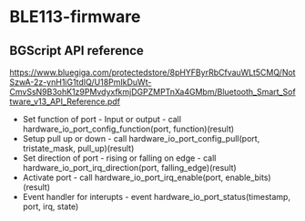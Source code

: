 BLE113-firmware
===============

BGScript API reference
---------------------

https://www.bluegiga.com/protectedstore/8pHYFByrRbCfvauWLt5CMQ/NotSzwA-2z-ynH1iG1tdIQ/U18PmIkDuWt-CmvSsN9B3ohK1z9PMvdyxfkmjDGPZMPTnXa4GMbm/Bluetooth_Smart_Software_v13_API_Reference.pdf

* Set function of port - Input or output - call hardware_io_port_config_function(port, function)(result)
* Setup pull up or down - call hardware_io_port_config_pull(port, tristate_mask, pull_up)(result)
* Set direction of port - rising or falling on edge - call hardware_io_port_irq_direction(port, falling_edge)(result)
* Activate port - call hardware_io_port_irq_enable(port, enable_bits)(result)
* Event handler for interupts - event hardware_io_port_status(timestamp, port, irq, state)
